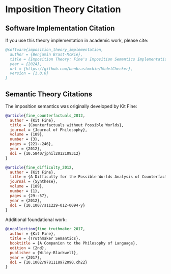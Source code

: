 # Imposition Theory Citation

## Software Implementation Citation

If you use this theory implementation in academic work, please cite:

```bibtex
@software{imposition_theory_implementation,
  author = {Benjamin Brast-McKie},
  title = {Imposition Theory: Fine's Imposition Semantics Implementation},
  year = {2024},
  url = {https://github.com/benbrastmckie/ModelChecker},
  version = {1.0.0}
}
```

## Semantic Theory Citations

The imposition semantics was originally developed by Kit Fine:

```bibtex
@article{fine_counterfactuals_2012,
  author = {Kit Fine},
  title = {Counterfactuals without Possible Worlds},
  journal = {Journal of Philosophy},
  volume = {109},
  number = {3},
  pages = {221--246},
  year = {2012},
  doi = {10.5840/jphil2012109312}
}
```

```bibtex
@article{fine_difficulty_2012,
  author = {Kit Fine},
  title = {A Difficulty for the Possible Worlds Analysis of Counterfactuals},
  journal = {Synthese},
  volume = {189},
  number = {1}, 
  pages = {29--57},
  year = {2012},
  doi = {10.1007/s11229-012-0094-y}
}
```

Additional foundational work:

```bibtex
@incollection{fine_truthmaker_2017,
  author = {Kit Fine},
  title = {Truthmaker Semantics},
  booktitle = {A Companion to the Philosophy of Language},
  edition = {2nd},
  publisher = {Wiley-Blackwell},
  year = {2017},
  doi = {10.1002/9781118972090.ch22}
}
```
